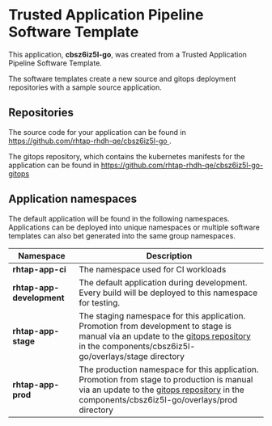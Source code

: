 # Trusted Application Pipeline Software Template

This application, **cbsz6iz5l-go**, was created from a Trusted Application Pipeline Software Template.

The software templates create a new source and gitops deployment repositories with a sample source application. 

## Repositories

The source code for your application can be found in [https://github.com/rhtap-rhdh-qe/cbsz6iz5l-go ](https://github.com/rhtap-rhdh-qe/cbsz6iz5l-go ).
 
The gitops repository, which contains the kubernetes manifests for the application can be found in 
[https://github.com/rhtap-rhdh-qe/cbsz6iz5l-go-gitops ](https://github.com/rhtap-rhdh-qe/cbsz6iz5l-go-gitops ) 

## Application namespaces 

The default application will be found in the following namespaces. Applications can be deployed into unique namespaces or multiple software templates can also bet generated into the same group namespaces.  

|  Namespace   |  Description   |  
| -------- | -------- |
| **rhtap-app-ci** | The namespace used for CI workloads |
| **rhtap-app-development** | The default application during development. Every build will be deployed to this namespace for testing. |
| **rhtap-app-stage** | The staging namespace for this application. Promotion from development to stage is manual via an update to the [gitops repository](https://github.com/rhtap-rhdh-qe/cbsz6iz5l-go-gitops ) in the components/cbsz6iz5l-go/overlays/stage directory |
| **rhtap-app-prod** | The production namespace for this application. Promotion from stage to production is manual via an update to the [gitops repository](https://github.com/rhtap-rhdh-qe/cbsz6iz5l-go-gitops ) in the components/cbsz6iz5l-go/overlays/prod directory |